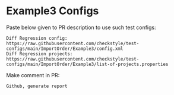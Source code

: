 # Example3 Configs
Paste below given to PR description to use such test configs:
```
Diff Regression config: https://raw.githubusercontent.com/checkstyle/test-configs/main/ImportOrder/Example3/config.xml
Diff Regression projects: https://raw.githubusercontent.com/checkstyle/test-configs/main/ImportOrder/Example3/list-of-projects.properties
```
Make comment in PR:
```
Github, generate report
```
